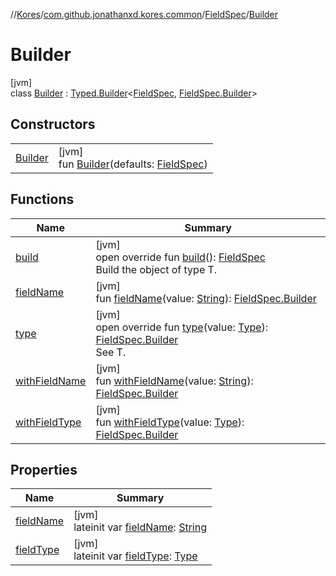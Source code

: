 //[Kores](../../../../index.md)/[com.github.jonathanxd.kores.common](../../index.md)/[FieldSpec](../index.md)/[Builder](index.md)

# Builder

[jvm]\
class [Builder](index.md) : [Typed.Builder](../../../com.github.jonathanxd.kores.base/-typed/-builder/index.md)<[FieldSpec](../index.md), [FieldSpec.Builder](index.md)>

## Constructors

| | |
|---|---|
| [Builder](-builder.md) | [jvm]<br>fun [Builder](-builder.md)(defaults: [FieldSpec](../index.md)) |

## Functions

| Name | Summary |
|---|---|
| [build](build.md) | [jvm]<br>open override fun [build](build.md)(): [FieldSpec](../index.md)<br>Build the object of type T. |
| [fieldName](field-name.md) | [jvm]<br>fun [fieldName](field-name.md)(value: [String](https://kotlinlang.org/api/latest/jvm/stdlib/kotlin/-string/index.html)): [FieldSpec.Builder](index.md) |
| [type](type.md) | [jvm]<br>open override fun [type](type.md)(value: [Type](https://docs.oracle.com/javase/8/docs/api/java/lang/reflect/Type.html)): [FieldSpec.Builder](index.md)<br>See T. |
| [withFieldName](with-field-name.md) | [jvm]<br>fun [withFieldName](with-field-name.md)(value: [String](https://kotlinlang.org/api/latest/jvm/stdlib/kotlin/-string/index.html)): [FieldSpec.Builder](index.md) |
| [withFieldType](with-field-type.md) | [jvm]<br>fun [withFieldType](with-field-type.md)(value: [Type](https://docs.oracle.com/javase/8/docs/api/java/lang/reflect/Type.html)): [FieldSpec.Builder](index.md) |

## Properties

| Name | Summary |
|---|---|
| [fieldName](field-name.md) | [jvm]<br>lateinit var [fieldName](field-name.md): [String](https://kotlinlang.org/api/latest/jvm/stdlib/kotlin/-string/index.html) |
| [fieldType](field-type.md) | [jvm]<br>lateinit var [fieldType](field-type.md): [Type](https://docs.oracle.com/javase/8/docs/api/java/lang/reflect/Type.html) |
